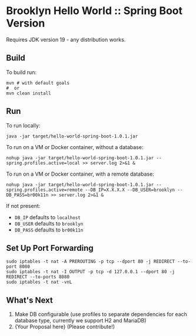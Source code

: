# Brooklyn Hello World :: Spring Boot Version

Requires JDK version 19 - any distribution works.

## Build

To build run:

```shell
mvn # with default goals
#  or 
mvn clean install 
```

## Run 

To run locally:

```shell
java -jar target/hello-world-spring-boot-1.0.1.jar
```

To run on a VM or Docker container, without a database:

```shell
nohup java -jar target/hello-world-spring-boot-1.0.1.jar --spring.profiles.active=local >> server.log 2>&1 &
```

To run on a VM or Docker container, with a remote database:

```shell
nohup java -jar target/hello-world-spring-boot-1.0.1.jar --spring.profiles.active=remote --DB_IP=X.X.X.X --DB_USER=brooklyn --DB_PASS=br00k11n >> server.log 2>&1 &
```

If not present:

* `DB_IP` defaults to `localhost`
* `DB_USER` defaults to `brooklyn`
* `DB_PASS` defaults to `br00k11n`

## Set Up Port Forwarding

```shell
sudo iptables -t nat -A PREROUTING -p tcp --dport 80 -j REDIRECT --to-port 8080
sudo iptables -t nat -I OUTPUT -p tcp -d 127.0.0.1 --dport 80 -j REDIRECT --to-ports 8080
sudo iptables -t nat -vnL
```

## What's Next

1. Make DB configurable (use profiles to separate dependencies for each database type, currently we support H2 and MariaDB)
2. {Your Proposal here} (Please contribute!)
